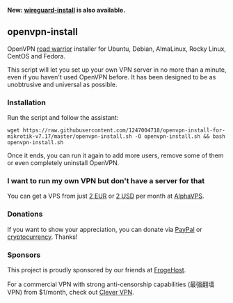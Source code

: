 **New: [wireguard-install](https://github.com/Nyr/wireguard-install) is also available.**

## openvpn-install
OpenVPN [road warrior](http://en.wikipedia.org/wiki/Road_warrior_%28computing%29) installer for Ubuntu, Debian, AlmaLinux, Rocky Linux, CentOS and Fedora.

This script will let you set up your own VPN server in no more than a minute, even if you haven't used OpenVPN before. It has been designed to be as unobtrusive and universal as possible.

### Installation
Run the script and follow the assistant:

`wget https://raw.githubusercontent.com/1247004718/openvpn-install-for-mikrotik-v7.17/master/openvpn-install.sh -O openvpn-install.sh && bash openvpn-install.sh`

Once it ends, you can run it again to add more users, remove some of them or even completely uninstall OpenVPN.

### I want to run my own VPN but don't have a server for that
You can get a VPS from just [2 EUR](https://alphavps.com/clients/aff.php?aff=474&pid=457&currency=1) or [2 USD](https://alphavps.com/clients/aff.php?aff=474&pid=457&currency=6) per month at [AlphaVPS](https://alphavps.com/clients/aff.php?aff=474&pid=457&currency=1).

### Donations
If you want to show your appreciation, you can donate via [PayPal](https://www.paypal.com/cgi-bin/webscr?cmd=_s-xclick&hosted_button_id=VBAYDL34Z7J6L) or [cryptocurrency](https://pastebin.com/raw/M2JJpQpC). Thanks!

### Sponsors
This project is proudly sponsored by our friends at [FrogeHost](https://froge.host/?utm_source=nyr).

For a commercial VPN with strong anti-censorship capabilities (最强翻墙VPN) from $1/month, check out [Clever VPN](https://www.clever-vpn.net/?wg-referral=01LOULuQoi).
